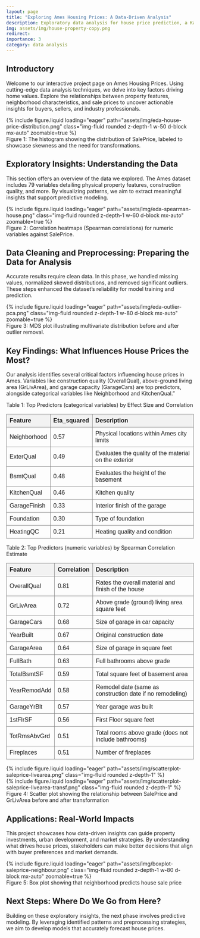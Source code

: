 ```yaml
---
layout: page
title: "Exploring Ames Housing Prices: A Data-Driven Analysis" 
description: Exploratory data analysis for house price prediction, a Kaggle competition
img: assets/img/house-property-copy.png
redirect: 
importance: 3
category: data analysis 
---
```


<style>
        table {
            border-collapse: collapse;
            width: 100%;
            font-family: Arial, sans-serif;
        }
        th, td {
            border: 1px solid grey;
            padding: 8px;
            text-align: left;
        }
        th {
            background-color: #f2f2f2;
        }
</style>


## Introductory 

Welcome to our interactive project page on Ames Housing Prices. Using cutting-edge data analysis techniques, we delve into key factors driving home values. Explore the relationships between property features, neighborhood characteristics, and sale prices to uncover actionable insights for buyers, sellers, and industry professionals. 

<div class="col-sm mt-3 mt-md-0">
        {% include figure.liquid loading="eager" path="assets/img/eda-house-price-distribution.png" class="img-fluid rounded z-depth-1 w-50 d-block mx-auto" zoomable=true %}
</div>
<div class="caption">
Figure 1: The histogram showing the distribution of SalePrice, labeled to showcase skewness and the need for transformations.
</div>


## Exploratory Insights: Understanding the Data 

This section offers an overview of the data we explored. The Ames dataset includes 79 variables detailing physical property features, construction quality, and more. By visualizing patterns, we aim to extract meaningful insights that support predictive modeling. 

<div class="col-sm mt-3 mt-md-0">
        {% include figure.liquid loading="eager" path="assets/img/eda-spearman-house.png" class="img-fluid rounded z-depth-1 w-60 d-block mx-auto" zoomable=true %}
</div>
<div class="caption">
Figure 2: Correlation heatmaps (Spearman correlations) for numeric variables against SalePrice.
</div>


## Data Cleaning and Preprocessing: Preparing the Data for Analysis 
Accurate results require clean data. In this phase, we handled missing values, normalized skewed distributions, and removed significant outliers. These steps enhanced the dataset’s reliability for model training and prediction. 

<div class="col-sm mt-3 mt-md-0">
        {% include figure.liquid loading="eager" path="assets/img/eda-outlier-pca.png" class="img-fluid rounded z-depth-1 w-80 d-block mx-auto" zoomable=true %}
</div>
<div class="caption">
Figure 3: MDS plot illustrating multivariate distribution before and after outlier removal. 
</div>

## Key Findings: What Influences House Prices the Most? 
Our analysis identifies several critical factors influencing house prices in Ames. Variables like construction quality (OverallQual), above-ground living area (GrLivArea), and garage capacity (GarageCars) are top predictors, alongside categorical variables like Neighborhood and KitchenQual.”

Table 1: Top Predictors (categorical variables) by Effect Size and Correlation 
<table>
  <thead>
    <tr>
      <th>Feature</th>
      <th>Eta_squared</th>
      <th>Description</th>
    </tr>
  </thead>
  <tbody>
    <tr>
      <td>Neighborhood</td>
      <td>0.57</td>
      <td>Physical locations within Ames city limits</td>
    </tr>
    <tr>
      <td>ExterQual</td>
      <td>0.49</td>
      <td>Evaluates the quality of the material on the exterior</td>
    </tr>
    <tr>
      <td>BsmtQual</td>
      <td>0.48</td>
      <td>Evaluates the height of the basement</td>
    </tr>
    <tr>
      <td>KitchenQual</td>
      <td>0.46</td>
      <td>Kitchen quality</td>
    </tr>
    <tr>
      <td>GarageFinish</td>
      <td>0.33</td>
      <td>Interior finish of the garage</td>
    </tr>
    <tr>
      <td>Foundation</td>
      <td>0.30</td>
      <td>Type of foundation</td>
    </tr>
    <tr>
      <td>HeatingQC</td>
      <td>0.21</td>
      <td>Heating quality and condition</td>
    </tr>
  </tbody>
</table>

Table 2: Top Predictors (numeric variables) by Spearman Correlation Estimate 
<table id="table">
  <thead>
    <tr>
      <th>Feature</th>
      <th>Correlation</th>
      <th>Description</th>
    </tr>
  </thead>
  <tbody>
    <tr>
      <td>OverallQual</td>
      <td>0.81</td>
      <td>Rates the overall material and finish of the house</td>
    </tr>
    <tr>
      <td>GrLivArea</td>
      <td>0.72</td>
      <td>Above grade (ground) living area square feet</td>
    </tr>
    <tr>
      <td>GarageCars</td>
      <td>0.68</td>
      <td>Size of garage in car capacity</td>
    </tr>
    <tr>
      <td>YearBuilt</td>
      <td>0.67</td>
      <td>Original construction date</td>
    </tr>
    <tr>
      <td>GarageArea</td>
      <td>0.64</td>
      <td>Size of garage in square feet</td>
    </tr>
    <tr>
      <td>FullBath</td>
      <td>0.63</td>
      <td>Full bathrooms above grade</td>
    </tr>
    <tr>
      <td>TotalBsmtSF</td>
      <td>0.59</td>
      <td>Total square feet of basement area</td>
    </tr>
    <tr>
      <td>YearRemodAdd</td>
      <td>0.58</td>
      <td>Remodel date (same as construction date if no remodeling)</td>
    </tr>
    <tr>
      <td>GarageYrBlt</td>
      <td>0.57</td>
      <td>Year garage was built</td>
    </tr>
    <tr>
      <td>1stFlrSF</td>
      <td>0.56</td>
      <td>First Floor square feet</td>
    </tr>
    <tr>
      <td>TotRmsAbvGrd</td>
      <td>0.51</td>
      <td>Total rooms above grade (does not include bathrooms)</td>
    </tr>
    <tr>
      <td>Fireplaces</td>
      <td>0.51</td>
      <td>Number of fireplaces</td>
    </tr>
  </tbody>
</table>

<div class="row mt-3">
    <div class="col-sm mt-3 mt-md-0">
        {% include figure.liquid loading="eager" path="assets/img/scatterplot-saleprice-livearea.png" class="img-fluid rounded z-depth-1" %}
    </div>
    <div class="col-sm mt-3 mt-md-0">
        {% include figure.liquid loading="eager" path="assets/img/scatterplot-saleprice-livearea-transf.png" class="img-fluid rounded z-depth-1" %}
    </div>
</div>
<div class="caption">
    Figure 4: Scatter plot showing the relationship between SalePrice and GrLivArea before and after transformation
</div>

## Applications: Real-World Impacts 
This project showcases how data-driven insights can guide property investments, urban development, and market strategies. By understanding what drives house prices, stakeholders can make better decisions that align with buyer preferences and market demands. 

<div class="col-sm mt-3 mt-md-0">
        {% include figure.liquid loading="eager" path="assets/img/boxplot-saleprice-neighbour.png" class="img-fluid rounded z-depth-1 w-80 d-block mx-auto" zoomable=true %}
</div>
<div class="caption">
Figure 5: Box plot showing that neighborhood predicts house sale price 
</div>


## Next Steps: Where Do We Go from Here? 
Building on these exploratory insights, the next phase involves predictive modeling. By leveraging identified patterns and preprocessing strategies, we aim to develop models that accurately forecast house prices. 

